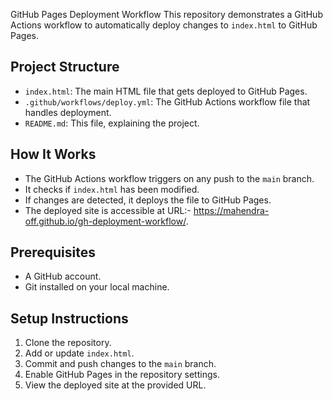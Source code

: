 GitHub Pages Deployment Workflow
 This repository demonstrates a GitHub Actions workflow to automatically deploy changes to `index.html` to GitHub Pages.

 ## Project Structure

 - `index.html`: The main HTML file that gets deployed to GitHub Pages.
 - `.github/workflows/deploy.yml`: The GitHub Actions workflow file that handles deployment.
 - `README.md`: This file, explaining the project.

 ## How It Works

 - The GitHub Actions workflow triggers on any push to the `main` branch.
 - It checks if `index.html` has been modified.
 - If changes are detected, it deploys the file to GitHub Pages.
 - The deployed site is accessible at URL:- https://mahendra-off.github.io/gh-deployment-workflow/.

 ## Prerequisites

 - A GitHub account.
 - Git installed on your local machine.

 ## Setup Instructions

 1. Clone the repository.
 2. Add or update `index.html`.
 3. Commit and push changes to the `main` branch.
 4. Enable GitHub Pages in the repository settings.
 5. View the deployed site at the provided URL.

